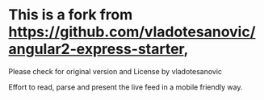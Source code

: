 # This is a fork from https://github.com/vladotesanovic/angular2-express-starter, 
Please check for original version and License by vladotesanovic

Effort to read, parse and present the live feed in a mobile friendly way.



